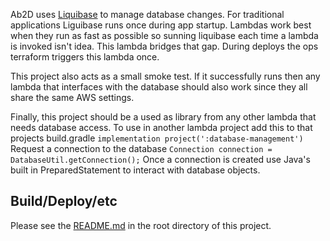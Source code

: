 Ab2D uses [Liquibase](https://www.liquibase.org/) to manage database changes. For traditional applications Liguibase runs once during app startup.
Lambdas work best when they run as fast as possible so sunning liquibase each time a lambda is invoked isn't idea. 
This lambda bridges that gap. During deploys the ops terraform triggers this lambda once. 

This project also acts as a small smoke test. 
If it successfully runs then any lambda that interfaces with the database should also work since they all share the same AWS settings.   

Finally, this project should be a used as library from any other lambda that needs database access.
To use in another lambda project add this to that projects build.gradle
`implementation project(':database-management')`
Request a connection to the database
`Connection connection = DatabaseUtil.getConnection();`
Once a connection is created use Java's built in PreparedStatement to interact with database objects.  

## Build/Deploy/etc

Please see the [README.md](../README.md) in the root directory of this project.